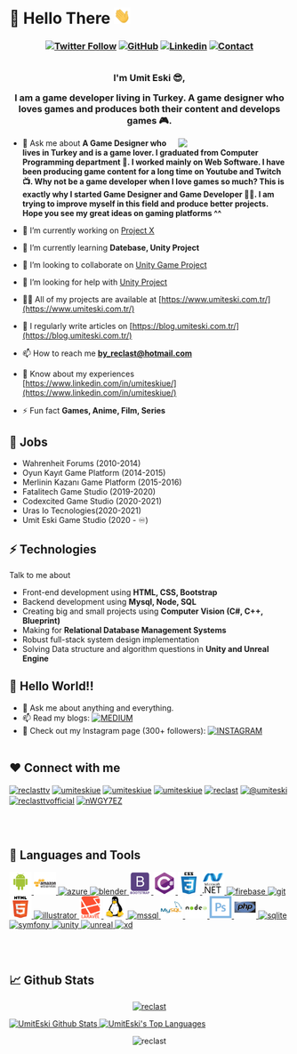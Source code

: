 <h1 align="left">👋 Hello There <img src="https://raw.githubusercontent.com/ABSphreak/ABSphreak/master/gifs/Hi.gif" width="30px"></h1>
<h3 align="center">

  [![Twitter Follow](https://img.shields.io/twitter/follow/reclasttv?color=blue&label=Twitter&logo=twitter&style=for-the-badge)](https://twitter.com/RecLastTV) [![GitHub](https://img.shields.io/badge/SUPPORT%20AT-GITHUB-blue?style=for-the-badge&logo=github)](https://github.com/RecLast ) [![Linkedin](https://img.shields.io/badge/MY%20PROFILE-Linkedin-blue?style=for-the-badge&logo=github)](https://www.linkedin.com/in/UmitEskiUE/) 
 [![Contact](https://img.shields.io/badge/CONTACT-GMAIL-yellow?style=for-the-badge&logo=gmail&logoColor=white)](mailto:reclastnet@gmail.com)

  <br> I'm Umit Eski 😎,  
  
I am a game developer living in Turkey. A game designer who loves games and produces both their content and develops games 🎮. </h3>

- 💬 Ask me about <img align="right" src="https://github.com/rajput2107/rajput2107/blob/master/Assets/Developer.gif" width='200'/> **A Game Designer who lives in Turkey and is a game lover. I graduated from Computer Programming department 🏫. I worked mainly on Web Software. I have been producing game content for a long time on Youtube and Twitch 📺. Why not be a game developer when I love games so much? This is exactly why I started Game Designer and Game Developer 👨‍💻. I am trying to improve myself in this field and produce better projects. Hope you see my great ideas on gaming platforms ^^**

- 🔭 I’m currently working on [Project X](#)

- 🌱 I’m currently learning **Datebase, Unity Project**

- 👯 I’m looking to collaborate on [Unity Game Project](#)

- 🤝 I’m looking for help with [Unity Project](#)

- 👨‍💻 All of my projects are available at [https://www.umiteski.com.tr/](https://www.umiteski.com.tr/)

- 📝 I regularly write articles on [https://blog.umiteski.com.tr/](https://blog.umiteski.com.tr/)

- 📫 How to reach me **by_reclast@hotmail.com**

- 📄 Know about my experiences [https://www.linkedin.com/in/umiteskiue/](https://www.linkedin.com/in/umiteskiue/)

- ⚡ Fun fact **Games, Anime, Film, Series**

## 👯 Jobs
- Wahrenheit Forums (2010-2014)
- Oyun Kayıt Game Platform (2014-2015)
- Merlinin Kazanı Game Platform (2015-2016)
- Fatalitech Game Studio (2019-2020)
- Codexcited Game Studio (2020-2021)
- Uras Io  Tecnologies(2020-2021)
- Umit Eski Game Studio (2020 - ♾)

## ⚡ Technologies
Talk to me about
- Front-end development using **HTML, CSS, Bootstrap**
- Backend development using **Mysql, Node, SQL**
- Creating big and small projects using **Computer Vision (C#, C++, Blueprint)**
- Making for **Relational Database Management Systems**
- Robust full-stack system design implementation
- Solving Data structure and algorithm questions in **Unity and Unreal Engine**

## 🤔 Hello World!! 
- 💬 Ask me about anything and everything.
- 📫 Read my blogs: [![MEDIUM](https://img.shields.io/badge/FOLLOW%20ME-MEDIUM-orange&logo=medium)](https://medium.com/@umiteski)
- 🎯 Check out my Instagram page (300+ followers): [![INSTAGRAM](https://img.shields.io/badge/FOLLOW%20ME-Instagram-green&logo=instagram&logoColor=white)](https://www.instagram.com/umiteskiue/) 
<br><br>

## ❤️ Connect with me
<p align="left">
<a href="https://twitter.com/reclasttv" target="blank"><img align="center" src="https://raw.githubusercontent.com/rahuldkjain/github-profile-readme-generator/master/src/images/icons/Social/twitter.svg" alt="reclasttv" height="30" width="40" /></a>
<a href="https://linkedin.com/in/umiteskiue" target="blank"><img align="center" src="https://raw.githubusercontent.com/rahuldkjain/github-profile-readme-generator/master/src/images/icons/Social/linked-in-alt.svg" alt="umiteskiue" height="30" width="40" /></a>
<a href="https://fb.com/umiteskiue" target="blank"><img align="center" src="https://raw.githubusercontent.com/rahuldkjain/github-profile-readme-generator/master/src/images/icons/Social/facebook.svg" alt="umiteskiue" height="30" width="40" /></a>
<a href="https://instagram.com/umiteskiue" target="blank"><img align="center" src="https://raw.githubusercontent.com/rahuldkjain/github-profile-readme-generator/master/src/images/icons/Social/instagram.svg" alt="umiteskiue" height="30" width="40" /></a>
<a href="https://www.behance.net/reclast" target="blank"><img align="center" src="https://raw.githubusercontent.com/rahuldkjain/github-profile-readme-generator/master/src/images/icons/Social/behance.svg" alt="reclast" height="30" width="40" /></a>
<a href="https://medium.com/@umiteski" target="blank"><img align="center" src="https://raw.githubusercontent.com/rahuldkjain/github-profile-readme-generator/master/src/images/icons/Social/medium.svg" alt="@umiteski" height="30" width="40" /></a>
<a href="https://www.youtube.com/c/reclasttvofficial" target="blank"><img align="center" src="https://raw.githubusercontent.com/rahuldkjain/github-profile-readme-generator/master/src/images/icons/Social/youtube.svg" alt="reclasttvofficial" height="30" width="40" /></a>
<a href="https://discord.gg/nWGY7EZ" target="blank"><img align="center" src="https://raw.githubusercontent.com/rahuldkjain/github-profile-readme-generator/master/src/images/icons/Social/discord.svg" alt="nWGY7EZ" height="30" width="40" /></a>
</p>
<br><br>

## 🔧 Languages and Tools

<p align="left"> <a href="https://developer.android.com" target="_blank" rel="noreferrer"> <img src="https://raw.githubusercontent.com/devicons/devicon/master/icons/android/android-original-wordmark.svg" alt="android" width="40" height="40"/> </a> <a href="https://aws.amazon.com" target="_blank" rel="noreferrer"> <img src="https://raw.githubusercontent.com/devicons/devicon/master/icons/amazonwebservices/amazonwebservices-original-wordmark.svg" alt="aws" width="40" height="40"/> </a> <a href="https://azure.microsoft.com/en-in/" target="_blank" rel="noreferrer"> <img src="https://www.vectorlogo.zone/logos/microsoft_azure/microsoft_azure-icon.svg" alt="azure" width="40" height="40"/> </a> <a href="https://www.blender.org/" target="_blank" rel="noreferrer"> <img src="https://download.blender.org/branding/community/blender_community_badge_white.svg" alt="blender" width="40" height="40"/> </a> <a href="https://getbootstrap.com" target="_blank" rel="noreferrer"> <img src="https://raw.githubusercontent.com/devicons/devicon/master/icons/bootstrap/bootstrap-plain-wordmark.svg" alt="bootstrap" width="40" height="40"/> </a> <a href="https://www.w3schools.com/cs/" target="_blank" rel="noreferrer"> <img src="https://raw.githubusercontent.com/devicons/devicon/master/icons/csharp/csharp-original.svg" alt="csharp" width="40" height="40"/> </a> <a href="https://www.w3schools.com/css/" target="_blank" rel="noreferrer"> <img src="https://raw.githubusercontent.com/devicons/devicon/master/icons/css3/css3-original-wordmark.svg" alt="css3" width="40" height="40"/> </a> <a href="https://dotnet.microsoft.com/" target="_blank" rel="noreferrer"> <img src="https://raw.githubusercontent.com/devicons/devicon/master/icons/dot-net/dot-net-original-wordmark.svg" alt="dotnet" width="40" height="40"/> </a> <a href="https://firebase.google.com/" target="_blank" rel="noreferrer"> <img src="https://www.vectorlogo.zone/logos/firebase/firebase-icon.svg" alt="firebase" width="40" height="40"/> </a> <a href="https://git-scm.com/" target="_blank" rel="noreferrer"> <img src="https://www.vectorlogo.zone/logos/git-scm/git-scm-icon.svg" alt="git" width="40" height="40"/> </a> <a href="https://www.w3.org/html/" target="_blank" rel="noreferrer"> <img src="https://raw.githubusercontent.com/devicons/devicon/master/icons/html5/html5-original-wordmark.svg" alt="html5" width="40" height="40"/> </a> <a href="https://www.adobe.com/in/products/illustrator.html" target="_blank" rel="noreferrer"> <img src="https://www.vectorlogo.zone/logos/adobe_illustrator/adobe_illustrator-icon.svg" alt="illustrator" width="40" height="40"/> </a> <a href="https://laravel.com/" target="_blank" rel="noreferrer"> <img src="https://raw.githubusercontent.com/devicons/devicon/master/icons/laravel/laravel-plain-wordmark.svg" alt="laravel" width="40" height="40"/> </a> <a href="https://www.linux.org/" target="_blank" rel="noreferrer"> <img src="https://raw.githubusercontent.com/devicons/devicon/master/icons/linux/linux-original.svg" alt="linux" width="40" height="40"/> </a> <a href="https://www.microsoft.com/en-us/sql-server" target="_blank" rel="noreferrer"> <img src="https://www.svgrepo.com/show/303229/microsoft-sql-server-logo.svg" alt="mssql" width="40" height="40"/> </a> <a href="https://www.mysql.com/" target="_blank" rel="noreferrer"> <img src="https://raw.githubusercontent.com/devicons/devicon/master/icons/mysql/mysql-original-wordmark.svg" alt="mysql" width="40" height="40"/> </a> <a href="https://nodejs.org" target="_blank" rel="noreferrer"> <img src="https://raw.githubusercontent.com/devicons/devicon/master/icons/nodejs/nodejs-original-wordmark.svg" alt="nodejs" width="40" height="40"/> </a> <a href="https://www.photoshop.com/en" target="_blank" rel="noreferrer"> <img src="https://raw.githubusercontent.com/devicons/devicon/master/icons/photoshop/photoshop-line.svg" alt="photoshop" width="40" height="40"/> </a> <a href="https://www.php.net" target="_blank" rel="noreferrer"> <img src="https://raw.githubusercontent.com/devicons/devicon/master/icons/php/php-original.svg" alt="php" width="40" height="40"/> </a> <a href="https://www.sqlite.org/" target="_blank" rel="noreferrer"> <img src="https://www.vectorlogo.zone/logos/sqlite/sqlite-icon.svg" alt="sqlite" width="40" height="40"/> </a> <a href="https://symfony.com" target="_blank" rel="noreferrer"> <img src="https://symfony.com/logos/symfony_black_03.svg" alt="symfony" width="40" height="40"/> </a> <a href="https://unity.com/" target="_blank" rel="noreferrer"> <img src="https://www.vectorlogo.zone/logos/unity3d/unity3d-icon.svg" alt="unity" width="40" height="40"/> </a> <a href="https://unrealengine.com/" target="_blank" rel="noreferrer"> <img src="https://raw.githubusercontent.com/kenangundogan/fontisto/036b7eca71aab1bef8e6a0518f7329f13ed62f6b/icons/svg/brand/unreal-engine.svg" alt="unreal" width="40" height="40"/> </a> <a href="https://www.adobe.com/products/xd.html" target="_blank" rel="noreferrer"> <img src="https://cdn.worldvectorlogo.com/logos/adobe-xd.svg" alt="xd" width="40" height="40"/> </a> </p>

<br><br>

## 📈 Github Stats

<p align="center"> <a href="https://github.com/ryo-ma/github-profile-trophy"><img src="https://github-profile-trophy.vercel.app/?username=reclast" alt="reclast" /></a> </p>

<a href="https://github.com/RecLast/RecLast">
 <img alt="UmitEski Github Stats" src="https://github-readme-stats.vercel.app/api/?username=reclast&show_icons=true&count_private=true&theme=react&hide_border=true&bg_color=1F222E&title_color=F85D7F&icon_color=F8D866" height="192px"/>
</a>
<a href="https://github.com/RecLast/RecLast">
 <img alt="UmitEski's Top Languages" src="https://github-readme-stats.vercel.app/api/top-langs/?username=reclast&langs_count=8&layout=compact&theme=react&hide_border=true&bg_color=1F222E&title_color=F85D7F&icon_color=F8D866&hide=Jupyter%20Notebook" height="192px"/>
 </a>

<p align="center"> <img src="https://komarev.com/ghpvc/?username=reclast&label=Profile%20views&color=0e75b6&style=flat" alt="reclast" /> </p>
